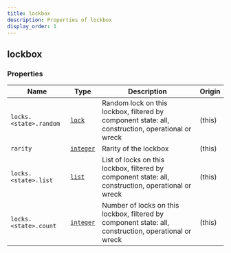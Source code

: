```yaml
---
title: lockbox
description: Properties of lockbox
display_order: 1
---
```


## lockbox

### Properties

| Name | Type | Description | Origin |
|------|------|-------------|--------|
| `locks.<state>.random` | [`lock`](./lock.md) | Random lock on this lockbox, filtered by component state: all, construction, operational or wreck | (this) |
| `rarity` | [`integer`](./integer.md) | Rarity of the lockbox | (this) |
| `locks.<state>.list` | [`list`](./list.md) | List of locks on this lockbox, filtered by component state: all, construction, operational or wreck | (this) |
| `locks.<state>.count` | [`integer`](./integer.md) | Number of locks on this lockbox, filtered by component state: all, construction, operational or wreck | (this) |

